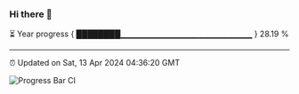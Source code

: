 ### Hi there 👋

⏳ Year progress { ████████▁▁▁▁▁▁▁▁▁▁▁▁▁▁▁▁▁▁▁▁▁▁ } 28.19 %

---

⏰ Updated on Sat, 13 Apr 2024 04:36:20 GMT

![Progress Bar CI](https://github.com/IshwaranRudhara/GIT-ACTION/workflows/Progress%20Bar%20CI/badge.svg)
